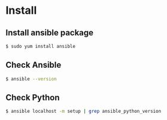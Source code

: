 # Install

## Install ansible package
```bash
$ sudo yum install ansible
```

## Check Ansible
```bash
$ ansible --version
```

## Check Python
```bash
$ ansible localhost -m setup | grep ansible_python_version
```
